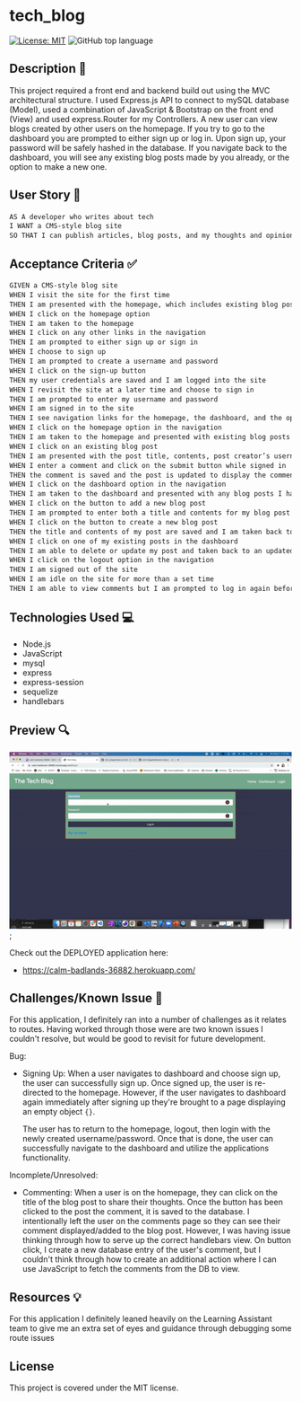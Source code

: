 # tech_blog

[![License: MIT](https://img.shields.io/badge/License-MIT-yellow.svg)](https://opensource.org/licenses/MIT)
![GitHub top language](https://img.shields.io/github/languages/top/nfinnegan/e-commerce_backend)

## Description 📁

This project required a front end and backend build out using the MVC architectural structure. I used Express.js API to connect to mySQL database (Model), used a combination of JavaScript & Bootstrap on the front end (View) and used express.Router for my Controllers. A new user can view blogs created by other users on the homepage. If you try to go to the dashboard you are prompted to either sign up or log in. Upon sign up, your password will be safely hashed in the database. If you navigate back to the dashboard, you will see any existing blog posts made by you already, or the option to make a new one.

## User Story 👩

```md
AS A developer who writes about tech
I WANT a CMS-style blog site
SO THAT I can publish articles, blog posts, and my thoughts and opinions
```

## Acceptance Criteria ✅

```md
GIVEN a CMS-style blog site
WHEN I visit the site for the first time
THEN I am presented with the homepage, which includes existing blog posts if any have been posted; navigation links for the homepage and the dashboard; and the option to log in
WHEN I click on the homepage option
THEN I am taken to the homepage
WHEN I click on any other links in the navigation
THEN I am prompted to either sign up or sign in
WHEN I choose to sign up
THEN I am prompted to create a username and password
WHEN I click on the sign-up button
THEN my user credentials are saved and I am logged into the site
WHEN I revisit the site at a later time and choose to sign in
THEN I am prompted to enter my username and password
WHEN I am signed in to the site
THEN I see navigation links for the homepage, the dashboard, and the option to log out
WHEN I click on the homepage option in the navigation
THEN I am taken to the homepage and presented with existing blog posts that include the post title and the date created
WHEN I click on an existing blog post
THEN I am presented with the post title, contents, post creator’s username, and date created for that post and have the option to leave a comment
WHEN I enter a comment and click on the submit button while signed in
THEN the comment is saved and the post is updated to display the comment, the comment creator’s username, and the date created
WHEN I click on the dashboard option in the navigation
THEN I am taken to the dashboard and presented with any blog posts I have already created and the option to add a new blog post
WHEN I click on the button to add a new blog post
THEN I am prompted to enter both a title and contents for my blog post
WHEN I click on the button to create a new blog post
THEN the title and contents of my post are saved and I am taken back to an updated dashboard with my new blog post
WHEN I click on one of my existing posts in the dashboard
THEN I am able to delete or update my post and taken back to an updated dashboard
WHEN I click on the logout option in the navigation
THEN I am signed out of the site
WHEN I am idle on the site for more than a set time
THEN I am able to view comments but I am prompted to log in again before I can add, update, or delete comments
```

## Technologies Used 💻

- Node.js
- JavaScript
- mysql
- express
- express-session
- sequelize
- handlebars

## Preview 🔍

![Tech_Blog_Preview](assets/tech_blog.gif);

Check out the DEPLOYED application here:

- https://calm-badlands-36882.herokuapp.com/

## Challenges/Known Issue 🔴

For this application, I definitely ran into a number of challenges as it relates to routes. Having worked through those were are two known issues I couldn't resolve, but would be good to revisit for future development. 

Bug:
- Signing Up:
   When a user navigates to dashboard and choose sign up, the user can successfully sign up. Once signed up, the user is re-directed to the homepage. However, if the user navigates to dashboard again immediately after signing up they're brought to a page displaying an empty object `{}`. 
   
   The user has to return to the homepage, logout, then login with the newly created username/password. Once that is done, the user can successfully navigate to the dashboard and utilize the applications functionality.

Incomplete/Unresolved:   
- Commenting:
    When a user is on the homepage, they can click on the title of the blog post to share their thoughts. Once the button has been clicked to the post the comment, it is saved to the database. I intentionally left the user on the comments page so they can see their comment displayed/added to the blog post. However, I was having issue thinking through how to serve up the correct handlebars view. On button click, I create a new database entry of the user's comment, but I couldn't think through how to create an additional action where I can use JavaScript to fetch the comments from the DB to view.

## Resources 💡

For this application I definitely leaned heavily on the Learning Assistant team to give me an extra set of eyes and guidance through debugging some route issues

## License

This project is covered under the MIT license.
